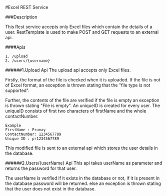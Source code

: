 #Excel REST Service

###Description

This Rest service accepts only Excel files which contain the details of a user.
RestTemplate is used to make POST and GET requests to an external api.

####Apis 
````
1. /upload
2. /users/{username}
````

######1.Upload Api
The upload api accepts only Excel files.

Firstly, the format of the file is checked when it is uploaded. If the file is not of Excel format, an exception is thrown stating that the "file type is not supported".

Further, the contents of the file are verified if the file is empty an exception is thrown stating "File is empty".
An uniqueID is created for every user. The uniqueID consists of first two characters of firstName and the whole contactNumber.
````
Example 
FirstName : Pranay
ContactNumber: 1234567789
Unique ID : pr1234567789 

````
This modified file is sent to an external api which stores the user details in the database.

######2.Users/{userName} Api
This api takes userName as parameter and returns the password for that user.

The userName is verified if it exists in the database or not, if it is present in the database password will be returned.
else an exception is thrown stating that the user does not exist in the database.